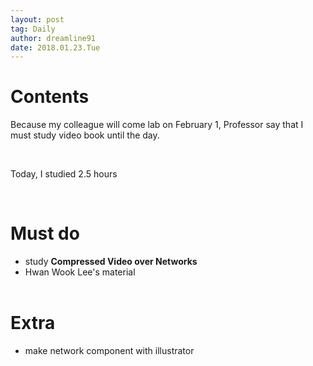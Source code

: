 ```yaml
---
layout: post
tag: Daily
author: dreamline91
date: 2018.01.23.Tue
---
```


# Contents<br>
Because my colleague will come lab on February 1, Professor say that I must study video book until the day.<br>

<br>

Today, I studied 2.5 hours<br>

<br>

# Must do<br>
- study **Compressed Video over Networks**<br>
- Hwan Wook Lee's material<br><br>

# Extra<br>
- make network component with illustrator<br>
